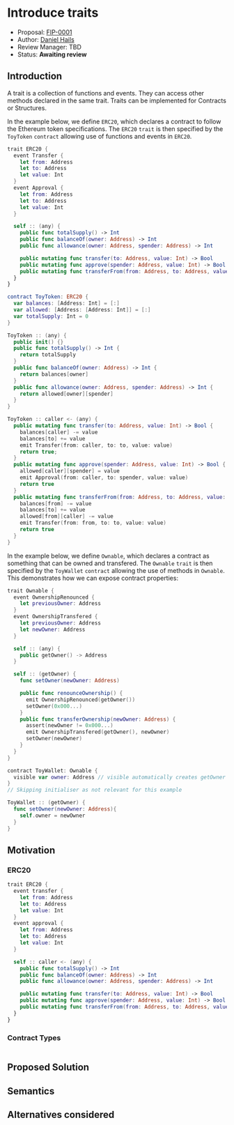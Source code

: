# Introduce traits

* Proposal: [FIP-0001](0004-traits.md)
* Author: [Daniel Hails](https://github.com/djhrhails)
* Review Manager: TBD
* Status: **Awaiting review**

## Introduction

A trait is a collection of functions and events. They can access other methods declared in the same trait. Traits can be implemented for Contracts or Structures.

In the example below, we define `ERC20`, which declares a contract to follow the Ethereum token specifications. The `ERC20` `trait` is then specified by the `ToyToken` `contract` allowing use of functions and events in `ERC20`.
```swift
trait ERC20 {
  event Transfer {
    let from: Address
    let to: Address
    let value: Int
  }
  event Approval {
    let from: Address
    let to: Address
    let value: Int
  }

  self :: (any) {
    public func totalSupply() -> Int
    public func balanceOf(owner: Address) -> Int
    public func allowance(owner: Address, spender: Address) -> Int

    public mutating func transfer(to: Address, value: Int) -> Bool
    public mutating func approve(spender: Address, value: Int) -> Bool
    public mutating func transferFrom(from: Address, to: Address, value: Int) -> Bool
  }
}

contract ToyToken: ERC20 {
  var balances: [Address: Int] = [:]
  var allowed: [Address: [Address: Int]] = [:]
  var totalSupply: Int = 0
}

ToyToken :: (any) {
  public init() {}
  public func totalSupply() -> Int {
    return totalSupply
  }
  public func balanceOf(owner: Address) -> Int {
    return balances[owner]
  }
  public func allowance(owner: Address, spender: Address) -> Int {
    return allowed[owner][spender]
  }
}

ToyToken :: caller <- (any) {
  public mutating func transfer(to: Address, value: Int) -> Bool {
    balances[caller] -= value
    balances[to] += value
    emit Transfer(from: caller, to: to, value: value)
    return true;
  }
  public mutating func approve(spender: Address, value: Int) -> Bool {
    allowed[caller][spender] = value
    emit Approval(from: caller, to: spender, value: value)
    return true
  }
  public mutating func transferFrom(from: Address, to: Address, value: Int) -> Bool {
    balances[from] -= value
    balances[to] += value
    allowed[from][caller] -= value
    emit Transfer(from: from, to: to, value: value)
    return true
  }
}
```

In the example below, we define `Ownable`, which declares a contract as something that can be owned and transfered. The `Ownable` `trait` is then specified by the `ToyWallet` `contract` allowing the use of methods in `Ownable`. This demonstrates how we can expose contract properties:

```swift
trait Ownable {
  event OwnershipRenounced {
    let previousOwner: Address
  }
  event OwnershipTransfered {
    let previousOwner: Address
    let newOwner: Address
  }

  self :: (any) {
    public getOwner() -> Address
  }

  self :: (getOwner) {
    func setOwner(newOwner: Address)

    public func renounceOwnership() {
      emit OwnershipRenounced(getOwner())
      setOwner(0x000...)
    }
    public func transferOwnership(newOwner: Address) {
      assert(newOwner != 0x000...)
      emit OwnershipTransfered(getOwner(), newOwner)
      setOwner(newOwner)
    }
  }
}

contract ToyWallet: Ownable {
  visible var owner: Address // visible automatically creates getOwner
}
// Skipping initialiser as not relevant for this example

ToyWallet :: (getOwner) {
  func setOwner(newOwner: Address){
    self.owner = newOwner
  }
}

```


## Motivation

### ERC20
```swift
trait ERC20 {
  event transfer {
    let from: Address
    let to: Address
    let value: Int
  }
  event approval {
    let from: Address
    let to: Address
    let value: Int
  }

  self :: caller <- (any) {
    public func totalSupply() -> Int
    public func balanceOf(owner: Address) -> Int
    public func allowance(owner: Address, spender: Address) -> Int

    public mutating func transfer(to: Address, value: Int) -> Bool
    public mutating func approve(spender: Address, value: Int) -> Bool
    public mutating func transferFrom(from: Address, to: Address, value: Int) -> Bool
  }
}
```

### Contract Types
```swift

```
## Proposed Solution

## Semantics

## Alternatives considered

##
